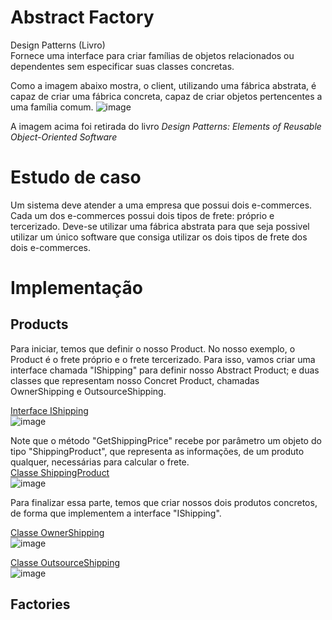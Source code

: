 # Abstract Factory

Design Patterns (Livro) <br/>
Fornece uma interface para criar famílias de objetos relacionados ou dependentes sem especificar suas classes concretas.

Como a imagem abaixo mostra, o client, utilizando uma fábrica abstrata, é capaz de criar uma fábrica concreta, capaz de criar objetos pertencentes a uma família comum.
![image](https://github.com/MarcoGeaJr/design-patterns-guide/assets/69200078/b804647e-0284-4edb-afa6-6f6d0a90c483)
<p>A imagem acima foi retirada do livro <i>Design Patterns: Elements of Reusable Object-Oriented Software</i></p>

# Estudo de caso
Um sistema deve atender a uma empresa que possui dois e-commerces. Cada um dos e-commerces possui dois tipos de frete: próprio e tercerizado.
Deve-se utilizar uma fábrica abstrata para que seja possivel utilizar um único software que consiga utilizar os dois tipos de frete dos dois e-commerces.

# Implementação

## Products
Para iniciar, temos que definir o nosso Product. No nosso exemplo, o Product é o frete próprio e o frete tercerizado.
Para isso, vamos criar uma interface chamada "IShipping" para definir nosso Abstract Product; e duas classes que representam nosso Concret Product, chamadas OwnerShipping e OutsourceShipping.

[Interface IShipping](/Creationals/AbstractFactory/Abstracts/Product/IShipping.cs)<br/>
![image](https://github.com/MarcoGeaJr/design-patterns-guide/assets/69200078/c53e1ef2-0cb1-430a-adac-1e849f55cc05)


Note que o método "GetShippingPrice" recebe por parâmetro um objeto do tipo "ShippingProduct", que representa as informações, de um produto qualquer, necessárias para calcular o frete.<br/>
[Classe ShippingProduct](/Creationals/AbstractFactory/Abstracts/Models/ShippingProduct.cs)<br/>
![image](https://github.com/MarcoGeaJr/design-patterns-guide/assets/69200078/47d0440e-291c-441f-904f-1234d8824f65)


Para finalizar essa parte, temos que criar nossos dois produtos concretos, de forma que implementem a interface "IShipping".

[Classe OwnerShipping](/Creationals/AbstractFactory/Concretes/Products/OwnerShipping.cs)<br/>
![image](https://github.com/MarcoGeaJr/design-patterns-guide/assets/69200078/5071ffc4-230e-4d47-9391-e09fa1111bd2)


[Classe OutsourceShipping](/Creationals/AbstractFactory/Concretes/Products/OutsourceShipping.cs)<br/>
![image](https://github.com/MarcoGeaJr/design-patterns-guide/assets/69200078/eeb090d8-73b6-4566-8a10-de1a3680bee6)

## Factories
